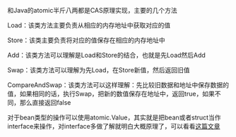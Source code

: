 和Java的atomic半斤八两都是CAS原理实现，主要的几个方法

Load：该类方法主要负责从相应的内存地址中获取对应的值

Store：该类主要负责将对应的值保存在相应的内存地址中

Add：该类方法可以理解是Load和Store的结合，也就是先Load然后Add

Swap：该类方法可以理解为先Load，在Store新值，然后返回旧值

CompareAndSwap：该类方法可以这样理解：先比较旧数据和地址中保存数据的值，如果相同的话，执行Swap，把新的数值保存在地址中，返回true，如果不同，那么直接返回false


对于bean类型的操作可以使用atomic.Value，其实就是把bean或者struct当作interface来操作，对interface多做了解就明白大概原理了，可以看看[这篇文章](https://studygolang.com/articles/23242?fr=sidebar)
